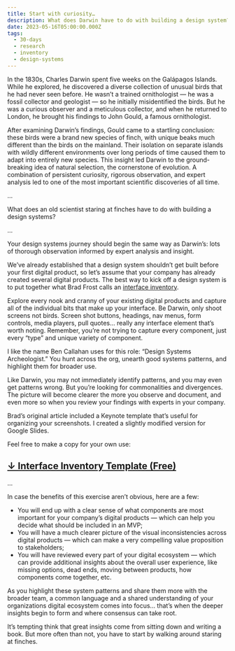```yaml
---
title: Start with curiosity…
description: What does Darwin have to do with building a design system?
date: 2023-05-16T05:00:00.000Z
tags:
  - 30-days
  - research
  - inventory
  - design-systems
---
```

In the 1830s, Charles Darwin spent five weeks on the Galápagos Islands. While he explored, he discovered a diverse collection of unusual birds that he had never seen before. He wasn’t a trained ornithologist — he was a fossil collector and geologist — so he initially misidentified the birds. But he was a curious observer and a meticulous collector, and when he returned to London, he brought his findings to John Gould, a famous ornithologist. 

After examining Darwin’s findings, Gould came to a startling conclusion: these birds were a brand new species of finch, with unique beaks much different than the birds on the mainland. Their isolation on separate islands with wildly different environments over long periods of time caused them to adapt into entirely new species. This insight led Darwin to the ground-breaking idea of natural selection, the cornerstone of evolution. A combination of persistent curiosity, rigorous observation, and expert analysis led to one of the most important scientific discoveries of all time.

…

What does an old scientist staring at finches have to do with building a design systems? 

…

Your design systems journey should begin the same way as Darwin’s: lots of thorough observation informed by expert analysis and insight. 

We’ve already established that a design system shouldn’t get built before your first digital product, so let’s assume that your company has already created several digital products. The best way to kick off a design system is to put together what Brad Frost calls an [interface inventory](https://bradfrost.com/blog/post/interface-inventory/). 

Explore every nook and cranny of your existing digital products and capture all of the individual bits that make up your interface. Be Darwin, only shoot screens not birds. Screen shot buttons, headings, nav menus, form controls, media players, pull quotes… really any interface element that’s worth noting. Remember, you’re not trying to capture every component, just every “type” and unique variety of component.

I like the name Ben Callahan uses for this role: “Design Systems Archeologist.” You hunt across the org, unearth good systems patterns, and highlight them for broader use.

Like Darwin, you may not immediately identify patterns, and you may even get patterns wrong. But you’re looking for commonalities and divergences. The picture will become clearer the more you observe and document, and even more so when you review your findings with experts in your company.

Brad’s original article included a Keynote template that’s useful for organizing your screenshots. I created a slightly modified version for Google Slides. 

Feel free to make a copy for your own use:

## **[↓ Interface Inventory Template (Free)](https://docs.google.com/presentation/d/1ePoIKYg6UEzUF_tPzWDU-rji4o29Vj9oF7LoA01_U0w/edit?usp=sharing)**

…

In case the benefits of this exercise aren’t obvious, here are a few:

* You will end up with a clear sense of what components are most important for your company’s digital products — which can help you decide what should be included in an MVP;
* You will have a much clearer picture of the visual inconsistencies across digital products — which can make a very compelling value proposition to stakeholders;
* You will have reviewed every part of your digital ecosystem — which can provide additional insights about the overall user experience, like missing options, dead ends, moving between products, how components come together, etc.

As you highlight these system patterns and share them more with the broader team, a common language and a shared understanding of your organizations digital ecosystem comes into focus… that’s when the deeper insights begin to form and where consensus can take root.

It’s tempting think that great insights come from sitting down and writing a book. But more often than not, you have to start by walking around staring at finches.